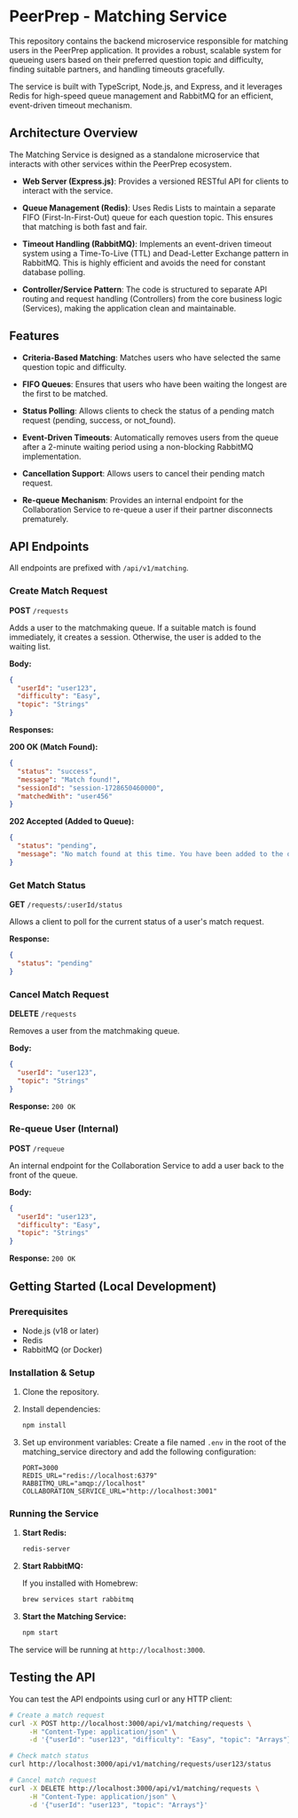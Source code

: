# PeerPrep - Matching Service

This repository contains the backend microservice responsible for matching users in the PeerPrep application. It provides a robust, scalable system for queueing users based on their preferred question topic and difficulty, finding suitable partners, and handling timeouts gracefully.

The service is built with TypeScript, Node.js, and Express, and it leverages Redis for high-speed queue management and RabbitMQ for an efficient, event-driven timeout mechanism.

## Architecture Overview

The Matching Service is designed as a standalone microservice that interacts with other services within the PeerPrep ecosystem.

- **Web Server (Express.js)**: Provides a versioned RESTful API for clients to interact with the service.

- **Queue Management (Redis)**: Uses Redis Lists to maintain a separate FIFO (First-In-First-Out) queue for each question topic. This ensures that matching is both fast and fair.

- **Timeout Handling (RabbitMQ)**: Implements an event-driven timeout system using a Time-To-Live (TTL) and Dead-Letter Exchange pattern in RabbitMQ. This is highly efficient and avoids the need for constant database polling.

- **Controller/Service Pattern**: The code is structured to separate API routing and request handling (Controllers) from the core business logic (Services), making the application clean and maintainable.

## Features

- **Criteria-Based Matching**: Matches users who have selected the same question topic and difficulty.

- **FIFO Queues**: Ensures that users who have been waiting the longest are the first to be matched.

- **Status Polling**: Allows clients to check the status of a pending match request (pending, success, or not_found).

- **Event-Driven Timeouts**: Automatically removes users from the queue after a 2-minute waiting period using a non-blocking RabbitMQ implementation.

- **Cancellation Support**: Allows users to cancel their pending match request.

- **Re-queue Mechanism**: Provides an internal endpoint for the Collaboration Service to re-queue a user if their partner disconnects prematurely.

## API Endpoints

All endpoints are prefixed with `/api/v1/matching`.

### Create Match Request
**POST** `/requests`

Adds a user to the matchmaking queue. If a suitable match is found immediately, it creates a session. Otherwise, the user is added to the waiting list.

**Body:**
```json
{
  "userId": "user123",
  "difficulty": "Easy",
  "topic": "Strings"
}
```

**Responses:**

**200 OK (Match Found):**
```json
{
  "status": "success",
  "message": "Match found!",
  "sessionId": "session-1728650460000",
  "matchedWith": "user456"
}
```

**202 Accepted (Added to Queue):**
```json
{
  "status": "pending",
  "message": "No match found at this time. You have been added to the queue."
}
```

### Get Match Status
**GET** `/requests/:userId/status`

Allows a client to poll for the current status of a user's match request.

**Response:**
```json
{
  "status": "pending"
}
```

### Cancel Match Request
**DELETE** `/requests`

Removes a user from the matchmaking queue.

**Body:**
```json
{
  "userId": "user123",
  "topic": "Strings"
}
```

**Response:** `200 OK`

### Re-queue User (Internal)
**POST** `/requeue`

An internal endpoint for the Collaboration Service to add a user back to the front of the queue.

**Body:**
```json
{
  "userId": "user123",
  "difficulty": "Easy",
  "topic": "Strings"
}
```

**Response:** `200 OK`

## Getting Started (Local Development)

### Prerequisites

- Node.js (v18 or later)
- Redis
- RabbitMQ (or Docker)

### Installation & Setup

1. Clone the repository.

2. Install dependencies:
   ```bash
   npm install
   ```

3. Set up environment variables:
   Create a file named `.env` in the root of the matching_service directory and add the following configuration:
   ```env
   PORT=3000
   REDIS_URL="redis://localhost:6379"
   RABBITMQ_URL="amqp://localhost"
   COLLABORATION_SERVICE_URL="http://localhost:3001"
   ```

### Running the Service

1. **Start Redis:**
   ```bash
   redis-server
   ```

2. **Start RabbitMQ:**
   
   If you installed with Homebrew:
   ```bash
   brew services start rabbitmq
   ```

3. **Start the Matching Service:**
   ```bash
   npm start
   ```

The service will be running at `http://localhost:3000`.

## Testing the API

You can test the API endpoints using curl or any HTTP client:

```bash
# Create a match request
curl -X POST http://localhost:3000/api/v1/matching/requests \
     -H "Content-Type: application/json" \
     -d '{"userId": "user123", "difficulty": "Easy", "topic": "Arrays"}'

# Check match status
curl http://localhost:3000/api/v1/matching/requests/user123/status

# Cancel match request
curl -X DELETE http://localhost:3000/api/v1/matching/requests \
     -H "Content-Type: application/json" \
     -d '{"userId": "user123", "topic": "Arrays"}'
```